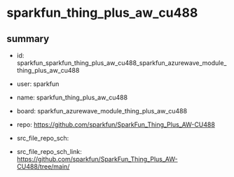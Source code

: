# sparkfun_thing_plus_aw_cu488
 
## summary 
* id: sparkfun_sparkfun_thing_plus_aw_cu488_sparkfun_azurewave_module_thing_plus_aw_cu488
* user: sparkfun
* name: sparkfun_thing_plus_aw_cu488
* board: sparkfun_azurewave_module_thing_plus_aw_cu488
* repo: https://github.com/sparkfun/SparkFun_Thing_Plus_AW-CU488



* src_file_repo_sch: 
* src_file_repo_sch_link: https://github.com/sparkfun/SparkFun_Thing_Plus_AW-CU488/tree/main/




